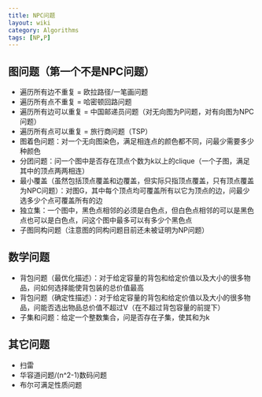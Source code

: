 ```yaml
---
title: NPC问题
layout: wiki
category: Algorithms
tags: [NP,P]
---
```


## 图问题（第一个不是NPC问题）

* 遍历所有边不重复 = 欧拉路径/一笔画问题
* 遍历所有点不重复 = 哈密顿回路问题
* 遍历所有边可以重复 = 中国邮递员问题（对无向图为P问题，对有向图为NPC问题）
* 遍历所有点可以重复 = 旅行商问题（TSP）
*	图着色问题：对一个无向图染色，满足相连点的颜色都不同，问最少需要多少种颜色
* 分团问题：问一个图中是否存在顶点个数为k以上的clique（一个子图，满足其中的顶点两两相连）
* 最小覆盖（虽然包括顶点覆盖和边覆盖，但实际只指顶点覆盖，只有顶点覆盖为NPC问题）：对图G，其中每个顶点均可覆盖所有以它为顶点的边，问最少选多少个点可覆盖所有的边
* 独立集：一个图中，黑色点相邻的必须是白色点，但白色点相邻的可以是黑色点也可以是白色点，问这个图中最多可以有多少个黑色点
* 子图同构问题（注意图的同构问题目前还未被证明为NP问题）



## 数学问题

* 背包问题（最优化描述）：对于给定容量的背包和给定价值以及大小的很多物品，问如何选择能使背包装的总价值最高
* 背包问题（确定性描述）：对于给定容量的背包和给定价值以及大小的很多物品，问能否选出物品总价值不超过V（在不超过背包容量的前提下）
* 子集和问题：给定一个整数集合，问是否存在子集，使其和为k


## 其它问题

* 扫雷
* 华容道问题/(n^2-1)数码问题
* 布尔可满足性质问题
